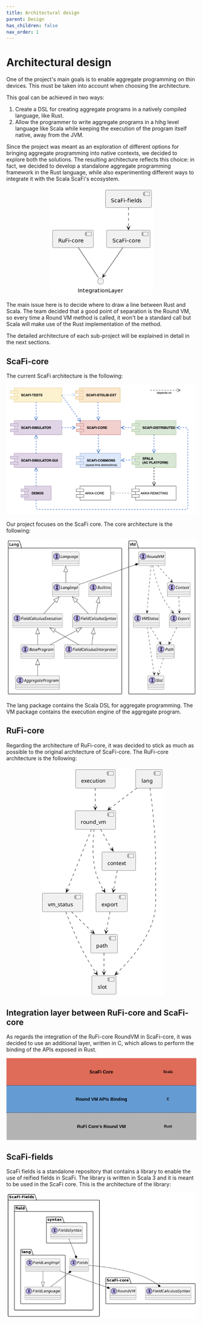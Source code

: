 ```yaml
---
title: Architectural design
parent: Design
has_children: false
nav_order: 1
---
```

# Architectural design

One of the project's main goals is to enable aggregate programming on thin devices. This must be taken into account when choosing the architecture.

This goal can be achieved in two ways:
1. Create a DSL for creating aggregate programs in a natively compiled language, like Rust.
2. Allow the programmer to write aggregate programs in a hihg level language like Scala while keeping the execution of the program itself native, away from the JVM.

Since the project was meant as an exploration of different options for bringing aggregate programming into native contexts, we decided to explore both the solutions. The resulting architecture reflects this choice: in fact, we decided to develop a standalone aggregate programming framework in the Rust language, while also experimenting different ways to integrate it with the Scala ScaFi's ecosystem.

<div align="center"> 
    <img src="/assets/images/full-architecture.png"> 
</div>

The main issue here is to decide where to draw a line between Rust and Scala.
The team decided that a good point of separation is the Round VM, so every time a Round VM method is called, it won't be a standard call but Scala will make use of the Rust implementation of the method.

The detailed architecture of each sub-project will be explained in detail in the next sections.

## ScaFi-core

The current ScaFi architecture is the following:

<div align="center"> 
    <img src="/assets/images/scafi-architecture.png"> 
</div>

Our project focuses on the ScaFi core.
The core architecture is the following:

<div align="center"> 
    <img src="/assets/images/scafi-core-architecture.png"> 
</div>

The lang package contains the Scala DSL for aggregate programming.
The VM package contains the execution engine of the aggregate program.

## RuFi-core

Regarding the architecture of RuFi-core, it was decided to stick as much as possible to the original architecture of ScaFi-core.
The RuFi-core architecture is the following:

<div align="center"> 
    <img src="/assets/images/rufi-core-architecture.png">
</div>

## Integration layer between RuFi-core and ScaFi-core

As regards the integration of the RuFi-core RoundVM in ScaFi-core, it was decided to use an additional layer, written in C, which allows to perform the binding of the APIs exposed in Rust.

<div align="center"> 
    <img src="/assets/images/integration-layer.png">
</div>

## ScaFi-fields

ScaFi fields is a standalone repository that contains a library to enable the use of reified fields in ScaFi.
The library is written in Scala 3 and it is meant to be used in the ScaFi core.
This is the architecture of the library:

<div align="center"> 
    <img src="/assets/images/fields.png"> 
</div>
